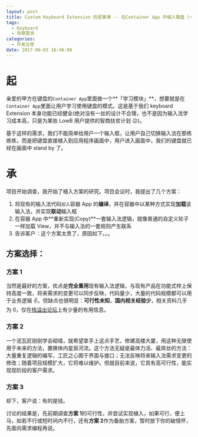 ```yaml
---
layout: post
title: Custom Keyboard Extension 的屁事博 -- 在Container App 中植入键盘（一）
tags:
  - Keyboard
  - 奇葩需求
categories:
  - 开发日常
date: 2017-06-03 16:46:00
---
```


# 起

亲爱的甲方在键盘的`Container App`里面做一个**「学习模块」**，想要就是在`Container App`里面让用户学习使用键盘的模式。这是基于我们 keyboard Extension 本身功能已经健全(绝对没有一丝的设计不合理，也不是因为输入法学习成本高，只是为某些 LowB 用户提供的智商扶贫计划 😉)。

基于这样的需求，我们不能简单给用户一个输入框，让用户自己切换输入法在那练练练，而是把键盘直接植入到应用程序画面中，用户进入画面中，我们的键盘就已经在画面中 stand by 了。

# 承

项目开始调查，我开始了植入方案的研究。项目会议时，我提出了几个方案：

1. 将现有的输入法代码`加入`容器 App 的**编译**，并在容器中以某种方式实现**加载**该输入法，并实现**联动**输入框
2. 在容器 App 中**重新实现(Copy)**一套输入法逻辑，就像普通的自定义轮子一样加载 View，并不与输入法的一套规则产生联系
3. 告诉客户：这个方案太贵了，原因如下。。。

## 方案选择：

### 方案 1

当然是最好的方案，优点是**完全重用**现有输入法逻辑，与现有产品在功能式样上保持高度一致，将来需求的变更可以同步反映，代码量少，大量的代码规模都可以用于业务逻辑 ✌️。但缺点也很明显：**可行性未知**，**国内相关经验少**，相关资料几乎为 0，仅在[栈溢出论坛](https://stackoverflow.com/)上有少量的有用信息。

### 方案 2

一个泥瓦匠刚刚学会砌墙，就希望拿手上这点手艺，修建高楼大厦，用这种无限使用于未来的方法，置换体内星辰河流。这个方法无疑是最体力活、最屌丝的方法：大量重复逻辑的编写，工匠之心囿于界面与接口；无法反映将来输入法需求变更的修改；随着项目规模扩大，它将难以维护。但就目前来说，它具有高可行性，能实现现阶段的客户需求。

### 方案 3

却下，客户说：有的是钱。

讨论的结果是，先前期调查**方案 1**的可行性，并尝试实现植入，如果可行，便上马，如若不行或短时间内不行，还有**方案 2**作为备胎方案，暂时放下你的破情怀，先面向需求编程再说。
